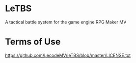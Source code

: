 # LeTBS
A tactical battle system for the game engine RPG Maker MV

# Terms of Use
https://github.com/LecodeMV/leTBS/blob/master/LICENSE.txt
